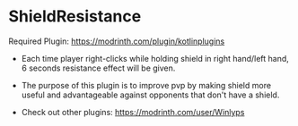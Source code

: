 # ShieldResistance
Required Plugin: https://modrinth.com/plugin/kotlinplugins
- Each time player right-clicks while holding shield in right hand/left hand, 6 seconds resistance effect will be given.
- The purpose of this plugin is to improve pvp by making shield more useful and advantageable against opponents that don't have a shield.

- Check out other plugins: https://modrinth.com/user/Winlyps
